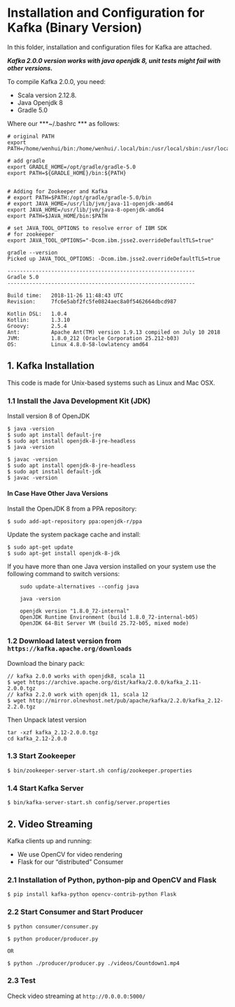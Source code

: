 # Installation and Configuration for Kafka (Binary Version)

In this folder, installation and configuration files for Kafka are attached. 

***Kafka 2.0.0 version works with java openjdk 8, unit tests might fail with other versions.***

To compile Kafka 2.0.0, you need:
- Scala version 2.12.8.
- Java Openjdk 8
- Gradle 5.0 

Where our ***~/.bashrc *** as follows:
```
# original PATH
export PATH=/home/wenhui/bin:/home/wenhui/.local/bin:/usr/local/sbin:/usr/local/bin:/usr/sbin:/usr/bin:/sbin:/bin:/usr/games:/usr/local/games:/sbin:/snap/bin

# add gradle 
export GRADLE_HOME=/opt/gradle/gradle-5.0
export PATH=${GRADLE_HOME}/bin:${PATH}


# Adding for Zookeeper and Kafka 
# export PATH=$PATH:/opt/gradle/gradle-5.0/bin
# export JAVA_HOME=/usr/lib/jvm/java-11-openjdk-amd64
export JAVA_HOME=/usr/lib/jvm/java-8-openjdk-amd64
export PATH=$JAVA_HOME/bin:$PATH

# set JAVA_TOOL_OPTIONS to resolve error of IBM SDK
# for zookeeper
export JAVA_TOOL_OPTIONS="-Dcom.ibm.jsse2.overrideDefaultTLS=true"

```

```
gradle --version 
Picked up JAVA_TOOL_OPTIONS: -Dcom.ibm.jsse2.overrideDefaultTLS=true

------------------------------------------------------------
Gradle 5.0
------------------------------------------------------------

Build time:   2018-11-26 11:48:43 UTC
Revision:     7fc6e5abf2fc5fe0824aec8a0f5462664dbcd987

Kotlin DSL:   1.0.4
Kotlin:       1.3.10
Groovy:       2.5.4
Ant:          Apache Ant(TM) version 1.9.13 compiled on July 10 2018
JVM:          1.8.0_212 (Oracle Corporation 25.212-b03)
OS:           Linux 4.8.0-58-lowlatency amd64

```

##  1. Kafka Installation 

This code is made for Unix-based systems such as Linux and Mac OSX.

###  1.1 Install the Java Development Kit (JDK)
Install version 8 of OpenJDK
``` 
$ java -version 
$ sudo apt install default-jre
$ sudo apt install openjdk-8-jre-headless
$ java -version

$ javac -version
$ sudo apt install openjdk-8-jre-headless
$ sudo apt install default-jdk 
$ javac -version 
```

#### In Case Have Other Java Versions

Install the OpenJDK 8 from a PPA repository:
```
$ sudo add-apt-repository ppa:openjdk-r/ppa
```
Update the system package cache and install:
```
$ sudo apt-get update
$ sudo apt-get install openjdk-8-jdk
```
If you have more than one Java version installed on your system use the following command to switch versions:
```
    sudo update-alternatives --config java

    java -version

    openjdk version "1.8.0_72-internal"
    OpenJDK Runtime Environment (build 1.8.0_72-internal-b05)
    OpenJDK 64-Bit Server VM (build 25.72-b05, mixed mode)
```


### 1.2 Download latest version from `https://kafka.apache.org/downloads`
Download the binary pack:
```
// kafka 2.0.0 works with openjdk8, scala 11
$ wget https://archive.apache.org/dist/kafka/2.0.0/kafka_2.11-2.0.0.tgz
// kafka 2.2.0 work with openjdk 11, scala 12
$ wget http://mirror.olnevhost.net/pub/apache/kafka/2.2.0/kafka_2.12-2.2.0.tgz
```
Then Unpack latest version
```
tar -xzf kafka_2.12-2.0.0.tgz
cd kafka_2.12-2.0.0
```

### 1.3 Start Zookeeper
```
$ bin/zookeeper-server-start.sh config/zookeeper.properties
```

### 1.4 Start Kafka Server
```
$ bin/kafka-server-start.sh config/server.properties
```

## 2. Video Streaming 

Kafka clients up and running:
 - We use OpenCV for video rendering 
 - Flask for our “distributed” Consumer
 
 ### 2.1 Installation of Python, python-pip and OpenCV and Flask
 ```
 $ pip install kafka-python opencv-contrib-python Flask
 ```
 
 ### 2.2 Start Consumer and Start Producer
 ```
 $ python consumer/consumer.py
 
 $ python producer/producer.py 
 
OR 

 $ python ./producer/producer.py ./videos/Countdown1.mp4
 ```
 
 ### 2.3 Test
 Check video streaming at `http://0.0.0.0:5000/`
 
 
